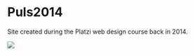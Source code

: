 # Puls2014

Site created during the Platzi web design course back in 2014.

![](https://cl.ly/270W0o2i011I/screencapture-file-Users-hbendev-code-puls2014-index-html-1487277156440.png)
